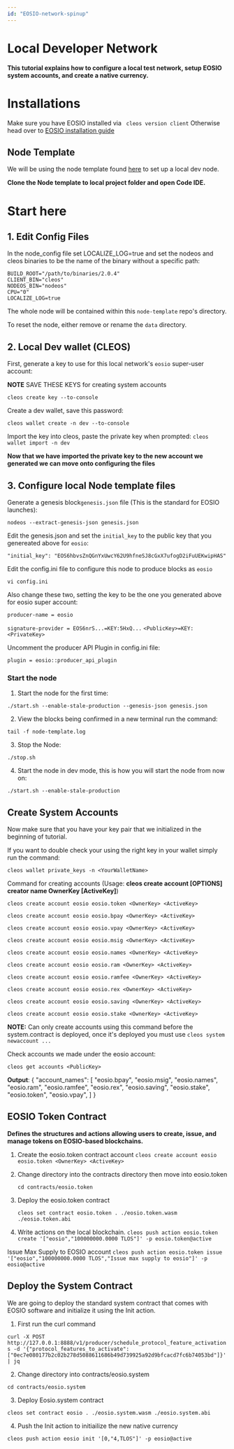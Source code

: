 ```yaml
---
id: "EOSIO-network-spinup"
---
```


# Local Developer Network 
__This tutorial explains how to configure a local test network, setup EOSIO system accounts, and create a native currency.__

# Installations
Make sure you have EOSIO installed via ``` cleos version client``` 
Otherwise head over to [EOSIO installation guide](../native/eosio_toolkit/getting_started_eosio)

## Node Template
We will be using the node template found [here](https://github.com/telosnetwork/node-template) to set up a local dev node. 

__Clone the Node template to local project folder and open Code IDE.__


# Start here

## 1. Edit Config Files
In the node_config file set LOCALIZE_LOG=true and set the nodeos and cleos binaries to be the name of the binary without a specific path:

```
BUILD_ROOT="/path/to/binaries/2.0.4"
CLIENT_BIN="cleos"
NODEOS_BIN="nodeos"
CPU="0"
LOCALIZE_LOG=true
```
The whole node will be contained within this ```node-template``` repo's directory.

To reset the node, either remove or rename the ```data``` directory.

## 2. Local Dev wallet (CLEOS)
First, generate a key to use for this local network's ```eosio``` super-user account:

**NOTE** SAVE THESE KEYS for creating system accounts

```cleos create key --to-console ```

Create a dev wallet, save this password: 

```cleos wallet create -n dev --to-console```


Import the key into cleos, paste the private key when prompted:
```cleos wallet import -n dev```


__Now that we have imported the private key to the new account we generated we can move onto configuring the files__

## 3. Configure local Node template files 

Generate a genesis block```genesis.json``` file (This is the standard for EOSIO launches):

``` nodeos --extract-genesis-json genesis.json ```

Edit the genesis.json and set the ```initial_key``` to the public key that you genereated above for ```eosio```: 

```"initial_key": "EOS6hbvsZnQGnYxUwcY62U9hfneSJ8cGxX7ufogD2iFuUEKwipHAS"```


Edit the config.ini file to configure this node to produce blocks as ```eosio```

```vi config.ini```

Also change these two, setting the key to be the one you generated above for eosio super account:

```producer-name = eosio```

```signature-provider = EOS6nrS...=KEY:5HxQ...``` ```<PublicKey>=KEY:<PrivateKey>```

Uncomment the producer API Plugin in config.ini file:

```plugin = eosio::producer_api_plugin```

### Start the node
1. Start the node for the first time:

```./start.sh --enable-stale-production --genesis-json genesis.json```

2. View the blocks being confirmed in a new terminal run the command:

```tail -f node-template.log```

3. Stop the Node:

```./stop.sh```

4. Start the node in dev mode, this is how you will start the node from now on:

```./start.sh --enable-stale-production```


## Create System Accounts
Now make sure that you have your key pair that we initialized in the beginning of tutorial.

If you want to double check your using the right key in your wallet simply run the command:

```cleos wallet private_keys -n <YourWalletName>```

Command for creating accounts (Usage: **cleos create account [OPTIONS] creator name OwnerKey [ActiveKey]**)


```cleos create account eosio eosio.token <OwnerKey> <ActiveKey>```

```cleos create account eosio eosio.bpay <OwnerKey> <ActiveKey>```

```cleos create account eosio eosio.vpay <OwnerKey> <ActiveKey>```

```cleos create account eosio eosio.msig <OwnerKey> <ActiveKey>```

```cleos create account eosio eosio.names <OwnerKey> <ActiveKey>```

```cleos create account eosio eosio.ram <OwnerKey> <ActiveKey>```

```cleos create account eosio eosio.ramfee <OwnerKey> <ActiveKey>```

```cleos create account eosio eosio.rex <OwnerKey> <ActiveKey>```

```cleos create account eosio eosio.saving <OwnerKey> <ActiveKey>```

```cleos create account eosio eosio.stake <OwnerKey> <ActiveKey>```

**NOTE:** Can only create accounts using this command before the system.contract is deployed, once it's deployed you must use ```cleos system newaccount ...```

Check accounts we made under the eosio account:

```cleos get accounts <PublicKey>```

**Output**: {
  "account_names": [
    "eosio.bpay",
    "eosio.msig",
    "eosio.names",
    "eosio.ram",
    "eosio.ramfee",
    "eosio.rex",
    "eosio.saving",
    "eosio.stake",
    "eosio.token",
    "eosio.vpay",
    ]
}
## EOSIO Token Contract
__Defines the structures and actions allowing users to create, issue, and manage tokens on EOSIO-based blockchains.__
1. Create the eosio.token contract account
    ```cleos create account eosio eosio.token <OwnerKey> <ActiveKey>```

2. Change directory into the contracts directory then move into eosio.token

    ```cd contracts/eosio.token```
3. Deploy the eosio.token contract   

    ```cleos set contract eosio.token . ./eosio.token.wasm ./eosio.token.abi```  

4. Write actions on the local blockchain. 
```cleos push action eosio.token create '["eosio","100000000.0000 TLOS"]' -p eosio.token@active```

Issue Max Supply to EOSIO account
```cleos push action eosio.token issue '["eosio","100000000.0000 TLOS","Issue max supply to eosio"]' -p eosio@active```


## Deploy the System Contract 
 We are going to deploy the standard system contract that comes with EOSIO software and initialize it using the Init action. 

1. First run the curl command

```curl -X POST http://127.0.0.1:8888/v1/producer/schedule_protocol_feature_activations -d '{"protocol_features_to_activate": ["0ec7e080177b2c02b278d5088611686b49d739925a92d9bfcacd7fc6b74053bd"]}' | jq```

2. Change directory into contracts/eosio.system  

```cd contracts/eosio.system```

3. Deploy Eosio.system contract

```cleos set contract eosio . ./eosio.system.wasm ./eosio.system.abi```

4. Push the Init action to initiailize the new native currency

```cleos push action eosio init '[0,"4,TLOS"]' -p eosio@active```



